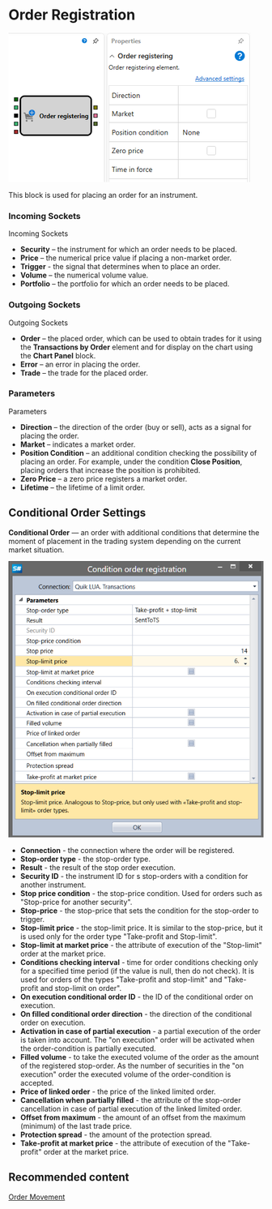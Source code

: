 # Order Registration

![Designer Position opening 00](../../../../../../images/designer_position_opening_00.png)

This block is used for placing an order for an instrument.

### Incoming Sockets

Incoming Sockets

- **Security** – the instrument for which an order needs to be placed.
- **Price** – the numerical price value if placing a non-market order.
- **Trigger** - the signal that determines when to place an order.
- **Volume** – the numerical volume value.
- **Portfolio** – the portfolio for which an order needs to be placed.

### Outgoing Sockets

Outgoing Sockets

- **Order** – the placed order, which can be used to obtain trades for it using the **Transactions by Order** element and for display on the chart using the **Chart Panel** block.
- **Error** – an error in placing the order.
- **Trade** – the trade for the placed order.

### Parameters

Parameters

- **Direction** – the direction of the order (buy or sell), acts as a signal for placing the order.
- **Market** – indicates a market order.
- **Position Condition** – an additional condition checking the possibility of placing an order. For example, under the condition **Close Position**, placing orders that increase the position is prohibited.
- **Zero Price** – a zero price registers a market order.
- **Lifetime** – the lifetime of a limit order.

## Conditional Order Settings

**Conditional Order** — an order with additional conditions that determine the moment of placement in the trading system depending on the current market situation.

![Designer Conditional Application](../../../../../../images/designer_conditional_application.png)

- **Connection** \- the connection where the order will be registered.
- **Stop\-order type** \- the stop\-order type.
- **Result** \- the result of the stop order execution.
- **Security ID** \- the instrument ID for s stop\-orders with a condition for another instrument.
- **Stop price condition** \- the stop\-price condition. Used for orders such as "Stop\-price for another security".
- **Stop\-price** \- the stop\-price that sets the condition for the stop\-order to trigger.
- **Stop\-limit price** \- the stop\-limit price. It is similar to the stop\-price, but it is used only for the order type "Take\-profit and Stop\-limit".
- **Stop\-limit at market price** \- the attribute of execution of the "Stop\-limit" order at the market price.
- **Conditions checking interval** \- time for order conditions checking only for a specified time period (if the value is null, then do not check). It is used for orders of the types "Take\-profit and stop\-limit" and "Take\-profit and stop\-limit on order".
- **On execution conditional order ID** \- the ID of the conditional order on execution.
- **On filled conditional order direction** \- the direction of the conditional order on execution.
- **Activation in case of partial execution** \- a partial execution of the order is taken into account. The "on execution" order will be activated when the order\-condition is partially executed.
- **Filled volume** \- to take the executed volume of the order as the amount of the registered stop\-order. As the number of securities in the "on execution" order the executed volume of the order\-condition is accepted.
- **Price of linked order** \- the price of the linked limited order.
- **Cancellation when partially filled** \- the attribute of the stop\-order cancellation in case of partial execution of the linked limited order.
- **Offset from maximum** \- the amount of an offset from the maximum (minimum) of the last trade price.
- **Protection spread** \- the amount of the protection spread.
- **Take\-profit at market price** \- the attribute of execution of the "Take\-profit" order at the market price.

## Recommended content

[Order Movement](modify_order.md)
